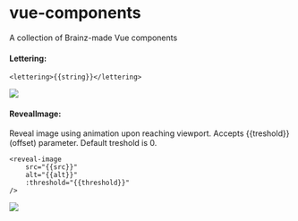 # vue-components
A collection of Brainz-made Vue components


#### Lettering:
```
<lettering>{{string}}</lettering>
```
![](https://media.giphy.com/media/jKXAxtNZCajAU2eIml/giphy.gif)

#### RevealImage:
Reveal image using animation upon reaching viewport. Accepts {{treshold}} (offset) parameter. Default treshold is 0.
```
<reveal-image
    src="{{src}}"
    alt="{{alt}}"
    :threshold="{{threshold}}"
/>
```

![](https://media.giphy.com/media/oynxvWgScg0z9XQLmT/giphy.gif)

